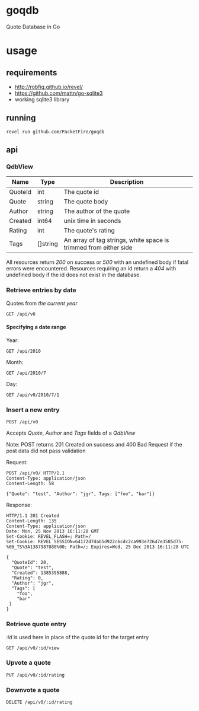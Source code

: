 goqdb
=====

Quote Database in Go

usage
=====

requirements
------------
* http://robfig.github.io/revel/
* https://github.com/mattn/go-sqlite3
* working sqlite3 library

running
-------

```
revel run github.com/PacketFire/goqdb
```

api
---

### QdbView ###

<table>
	<thead>
		<tr>
			<th>Name</th> <th>Type</th> <th>Description</th>
		</tr>
	</thead>
	<tbody>
		<tr>
			<td>QuoteId</td> <td>int</td> <td>The quote id</td>
		</tr>
		<tr>
			<td>Quote</td> <td>string</td> <td>The quote body</td>
		</tr>
		<tr>
			<td>Author</td> <td>string</td> <td>The author of the quote</td>
		</tr>
		<tr>
			<td>Created</td> <td>int64</td> <td>unix time in seconds</td>
		</tr>
		<tr>
			<td>Rating</td> <td>int</td> <td>The quote's rating</td>
		</tr>
		<tr>
			<td>Tags</td> <td>[]string</td> <td>An array of tag strings, white space is trimmed from either side</td>
		</tr>
	</tbody>
</table>

All resources return *200* on success or *500* with an undefined body 
if fatal errors were encountered. Resources requiring an id return a 
*404* with undefined body if the id does not exist in the database. 

### Retrieve entries by date
	
Quotes from *the current year*

	GET /api/v0

#### Specifying a date range

Year:

	GET /api/2010

Month:
	
	GET /api/2010/7

Day:

	GET /api/v0/2010/7/1

### Insert a new entry

	POST /api/v0

Accepts *Quote*, *Author* and *Tags* fields of a *QdbView*

Note: POST returns 201 Created on success and 400 Bad Request
if the post data did not pass validation

Request:

	POST /api/v0/ HTTP/1.1
	Content-Type: application/json
	Content-Length: 58

	{"Quote": "test", "Author": "jgr", Tags: ["foo", "bar"]}

Response:

	HTTP/1.1 201 Created
	Content-Length: 135
	Content-Type: application/json
	Date: Mon, 25 Nov 2013 16:11:28 GMT
	Set-Cookie: REVEL_FLASH=; Path=/
	Set-Cookie: REVEL_SESSION=64172d7dab5d922c6cdc2ca993e72647e3585d75-%00_TS%3A1387987888%00; Path=/; Expires=Wed, 25 Dec 2013 16:11:28 UTC

	{
	  "QuoteId": 20,
	  "Quote": "test",
	  "Created": 1385395888,
	  "Rating": 0,
	  "Author": "jgr",
	  "Tags": [
	    "foo",
	    "bar"
	 ]
	}

### Retrieve quote entry

*:id* is used here in place of the quote id for the target entry

	GET /api/v0/:id/view

### Upvote a quote

	PUT /api/v0/:id/rating

### Downvote a quote

	DELETE /api/v0/:id/rating

